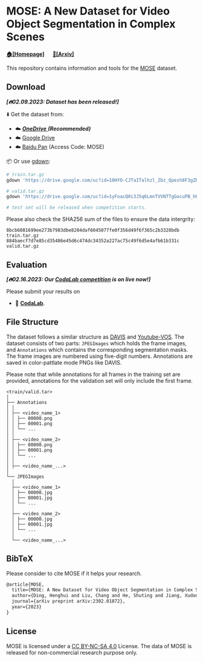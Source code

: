 # MOSE: A New Dataset for Video Object Segmentation in Complex Scenes

**[🏠[Homepage]](https://henghuiding.github.io/MOSE/)** &emsp; **[📄[Arxiv]](https://arxiv.org/abs/2302.01872)**

This repository contains information and tools for the [MOSE](https://henghuiding.github.io/MOSE/) dataset.


## Download

***[🔥02.09.2023: Dataset has been released!]***

⬇️ Get the dataset from: 

 - ☁️ [***OneDrive*** ](https://entuedu-my.sharepoint.com/:f:/g/personal/liuc0058_e_ntu_edu_sg/EjXSfDF7QEZApAVpFJ5rfdABkHCf0k2Va6VDfUy7rpabNw?e=9BVkrz) ***(Recommended)***
 - ☁️ [Google Drive](https://drive.google.com/drive/folders/1vChKHzbboP1k6wd6t95guxxURW3nIXBe?usp=sharing)
 - ☁️ [Baidu Pan](https://pan.baidu.com/s/116p3tQsUqObem8G8FOJ7cA) (Access Code: MOSE) 


📦 Or use [gdown](https://github.com/wkentaro/gdown):

 ```bash
 # train.tar.gz
 gdown 'https://drive.google.com/uc?id=10HYO-CJTaITalhzl_Zbz_Qpesh8F3gZR'
 
 # valid.tar.gz
 gdown 'https://drive.google.com/uc?id=1yFoacQ0i3J5q6LmnTVVNTTgGocuPB_hR'
 
 # test set will be released when competition starts.
 ```

Please also check the SHA256 sum of the files to ensure the data intergrity:

```
8bcb6081699ee273b7983dbe8204daf6045077fe0f356d49f6f365c2b3328bdb train.tar.gz
884baecf7d7e85cd35486e45d6c474dc34352a227ac75c49f6d5e4afb61b331c valid.tar.gz
```


## Evaluation

***[🔥02.16.2023: Our [CodaLab competition](https://codalab.lisn.upsaclay.fr/competitions/10703) is on live now!]***

Please submit your results on 
 - 💯 [**CodaLab**](https://codalab.lisn.upsaclay.fr/competitions/10703).


## File Structure

The dataset follows a similar structure as [DAVIS](https://davischallenge.org/) and [Youtube-VOS](https://youtube-vos.org/). The dataset consists of two parts: `JPEGImages` which holds the frame images, and `Annotations` which contains the corresponding segmentation masks. The frame images are numbered using five-digit numbers. Annotations are saved in color-pattlate mode PNGs like DAVIS.

Please note that while annotations for all frames in the training set are provided, annotations for the validation set will only include the first frame.

```
<train/valid.tar>
│
├── Annotations
│ │ 
│ ├── <video_name_1>
│ │ ├── 00000.png
│ │ ├── 00001.png
│ │ └── ...
│ │ 
│ ├── <video_name_2>
│ │ ├── 00000.png
│ │ ├── 00001.png
│ │ └── ...
│ │ 
│ ├── <video_name_...>
│ 
└── JPEGImages
  │ 
  ├── <video_name_1>
  │ ├── 00000.jpg
  │ ├── 00001.jpg
  │ └── ...
  │ 
  ├── <video_name_2>
  │ ├── 00000.jpg
  │ ├── 00001.jpg
  │ └── ...
  │ 
  └── <video_name_...>

```


## BibTeX
Please consider to cite MOSE if it helps your research.

```latex
@article{MOSE,
  title={MOSE: A New Dataset for Video Object Segmentation in Complex Scenes},
  author={Ding, Henghui and Liu, Chang and He, Shuting and Jiang, Xudong and Torr, Philip HS and Bai, Song},
  journal={arXiv preprint arXiv:2302.01872},
  year={2023}
}
```

## License
MOSE is licensed under a [CC BY-NC-SA 4.0](https://creativecommons.org/licenses/by-nc-sa/4.0/) License. The data of MOSE is released for non-commercial research purpose only.
